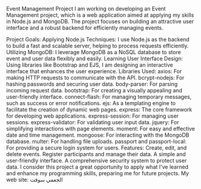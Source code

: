 Event Management Project
I am working on developing an Event Management project, which is a web application aimed at applying my skills in Node.js and MongoDB. The project focuses on building an attractive user interface and a robust backend for efficiently managing events.

Project Goals:
Applying Node.js Techniques: I use Node.js as the backend to build a fast and scalable server, helping to process requests efficiently.
Utilizing MongoDB: I leverage MongoDB as a NoSQL database to store event and user data flexibly and easily.
Learning User Interface Design: Using libraries like Bootstrap and EJS, I am designing an interactive interface that enhances the user experience.
Libraries Used:
axios: For making HTTP requests to communicate with the API.
bcrypt-nodejs: For hashing passwords and securing user data.
body-parser: For parsing incoming request data.
bootstrap: For creating a visually appealing and user-friendly interface.
connect-flash: For managing temporary messages, such as success or error notifications.
ejs: As a templating engine to facilitate the creation of dynamic web pages.
express: The core framework for developing web applications.
express-session: For managing user sessions.
express-validator: For validating user input data.
jquery: For simplifying interactions with page elements.
moment: For easy and effective date and time management.
mongoose: For interacting with the MongoDB database.
multer: For handling file uploads.
passport and passport-local: For providing a secure login system for users.
Features:
Create, edit, and delete events.
Register participants and manage their data.
A simple and user-friendly interface.
A comprehensive security system to protect user data.
I consider this project a great opportunity to apply what I've learned and enhance my programming skills, preparing me for future projects.
My web site: <a src="https://algameisoft.66ghz.com/">الجعمي سوفت</a>
